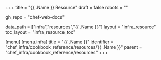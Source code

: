 +++
title = "{{ .Name }} Resource"
draft = false
robots = ""

gh_repo = "chef-web-docs"

data_path = ["infra","resources","{{ .Name }}"]
layout = "infra_resource"
toc_layout = "infra_resource_toc"

[menu]
  [menu.infra]
    title = "{{ .Name }}"
    identifier = "chef_infra/cookbook_reference/resources/{{ .Name }}"
    parent = "chef_infra/cookbook_reference/resources"
+++

<!-- The contents of this page are automatically generated from the {{ .Name}}.yaml file in the data directory. -->
<!-- To suggest a change, edit the https://github.com/chef/chef/blob/master/lib/chef/resource/{{ .Name }}.rb file
      and submit a pull request to the https://github.com/chef/chef repository. -->
